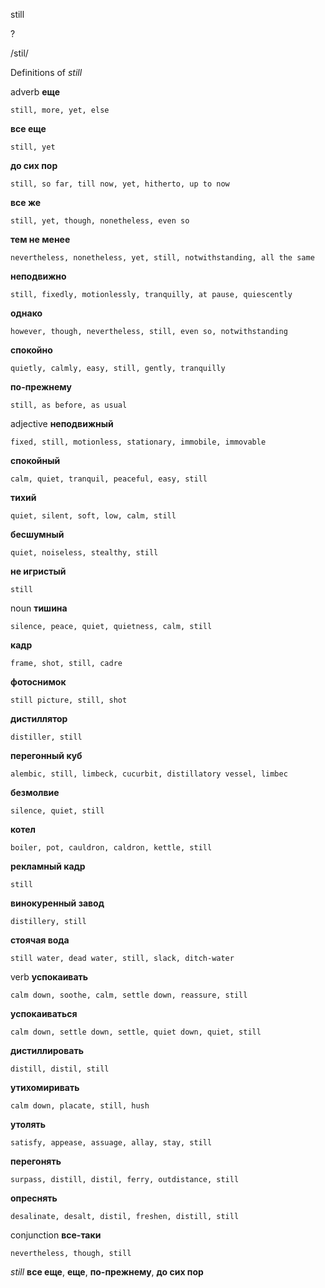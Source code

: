 still

?

/stil/

Definitions of _still_

adverb
**еще**

    still, more, yet, else
**все еще**

    still, yet
**до сих пор**

    still, so far, till now, yet, hitherto, up to now
**все же**

    still, yet, though, nonetheless, even so
**тем не менее**

    nevertheless, nonetheless, yet, still, notwithstanding, all the same
**неподвижно**

    still, fixedly, motionlessly, tranquilly, at pause, quiescently
**однако**

    however, though, nevertheless, still, even so, notwithstanding
**спокойно**

    quietly, calmly, easy, still, gently, tranquilly
**по-прежнему**

    still, as before, as usual

adjective
**неподвижный**

    fixed, still, motionless, stationary, immobile, immovable
**спокойный**

    calm, quiet, tranquil, peaceful, easy, still
**тихий**

    quiet, silent, soft, low, calm, still
**бесшумный**

    quiet, noiseless, stealthy, still
**не игристый**

    still

noun
**тишина**

    silence, peace, quiet, quietness, calm, still
**кадр**

    frame, shot, still, cadre
**фотоснимок**

    still picture, still, shot
**дистиллятор**

    distiller, still
**перегонный куб**

    alembic, still, limbeck, cucurbit, distillatory vessel, limbec
**безмолвие**

    silence, quiet, still
**котел**

    boiler, pot, cauldron, caldron, kettle, still
**рекламный кадр**

    still
**винокуренный завод**

    distillery, still
**стоячая вода**

    still water, dead water, still, slack, ditch-water

verb
**успокаивать**

    calm down, soothe, calm, settle down, reassure, still
**успокаиваться**

    calm down, settle down, settle, quiet down, quiet, still
**дистиллировать**

    distill, distil, still
**утихомиривать**

    calm down, placate, still, hush
**утолять**

    satisfy, appease, assuage, allay, stay, still
**перегонять**

    surpass, distill, distil, ferry, outdistance, still
**опреснять**

    desalinate, desalt, distil, freshen, distill, still

conjunction
**все-таки**

    nevertheless, though, still

_still_
**все еще**, **еще**, **по-прежнему**, **до сих пор**